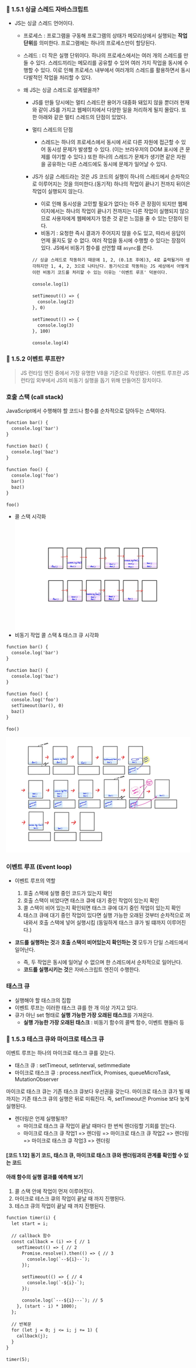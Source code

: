 ### 🔗 1.5.1 싱글 스레드 자바스크립트

- JS는 싱글 스레드 언어이다.

  - 프로세스 : 프로그램을 구동해 프로그램의 상태가 메모리상에서 실행되는 **작업 단위**를 의미한다. 프로그램에는 하나의 프로세스만이 할당된다.
  - 스레드 : 더 작은 실행 단위이다. 하나의 프로세스에서는 여러 개의 스레드를 만들 수 있다. 스레드끼리는 메모리를 공유할 수 있어 여러 가지 작업을 동시에 수행할 수 있다. 이로 인해 프로세스 내부에서 여러개의 스레드를 활용하면서 동시 다발적인 작업을 처리할 수 있다.

  - 왜 JS는 싱글 스레드로 설계됐을까?

    - JS를 만들 당시에는 멀티 스레드란 용어가 대중화 돼있지 않을 뿐더러 현재와 같이 JS를 가지고 웹페이지에서 다양한 일을 처리하게 될지 몰랐다. 또한 아래와 같은 멀티 스레드의 단점이 있었다.
    - 멀티 스레드의 단점
      - 스레드는 하나의 프로세스에서 동시에 서로 다른 자원에 접근할 수 있어 동시성 문제가 발생할 수 있다. (이는 브라우저의 DOM 표시에 큰 문제를 야기할 수 있다.) 또한 하나의 스레드가 문제가 생기면 같은 자원을 공유하는 다른 스레드에도 동시에 문제가 일어날 수 있다.
    - JS가 싱글 스레드라는 것은 JS 코드의 실행이 하나의 스레드에서 순차적으로 이루어지는 것을 의미한다.(동기적) 하나의 작업이 끝나기 전까지 뒤이은 작업이 실행되지 않는다.

      - 이로 인해 동시성을 고민할 필요가 없다는 아주 큰 장점이 되지만 웹페이지에서는 하나의 작업이 끝나기 전까지는 다른 작업이 실행되지 않으므로 사용자에게 웹페에지가 멈춘 것 같은 느낌을 줄 수 있는 단점이 된다.
      - 비동기 : 요청한 즉시 결과가 주어지지 않을 수도 있고, 따라서 응답이 언제 올지도 알 수 없다. 여러 작업을 동시에 수행할 수 있다는 장점이 있다. JS에서 비동기 함수를 선언할 떄 `async`를 쓴다.

      ```
      // 싱글 스레드로 작동하기 때문에 1, 2, (0.1초 후에)3, 4로 출력될거라 생각하지만 1, 4, 2, 3으로 나타난다. 동기식으로 작동하는 JS 세상에서 어떻게 이런 비동기 코드를 처리할 수 있는 이유는 '이벤트 루프' 덕분이다.

      console.log(1)

      setTimeout(() => {
        console.log(2)
      }, 0)

      setTimeout(() => {
        console.log(3)
      }, 100)

      console.log(4)
      ```

### 🔗 1.5.2 이벤트 루프란?

> JS 런타임 엔진 중에서 가장 유명한 V8을 기준으로 작성됐다.
> 이벤트 루프란 JS 런타임 외부에서 JS의 비동기 실행을 돕기 위해 만들어진 장치이다.

### 호출 스택 (call stack)

JavaScript에서 수행해야 할 코드나 함수를 순차적으로 담아두는 스택이다.

```
function bar() {
  console.log('bar')
}

function baz() {
  console.log('baz')
}

function foo() {
  console.log('foo')
  bar()
  baz()
}

foo()
```

- 콜 스택 시각화
  <img src="./img/KakaoTalk_Photo_2024-04-18-21-29-10.jpeg" width="500"/>
- 비동기 작업 콜 스택 & 태스크 큐 시각화

```
function bar() {
  console.log('bar')
}

function baz() {
  console.log('baz')
}

function foo() {
  console.log('foo')
  setTimeout(bar(), 0)
  baz()
}

foo()
```

  <img src="./img/KakaoTalk_Photo_2024-04-18-22-26-27.jpeg"/>

### 이벤트 루프 (Event loop)

- 이벤트 루프의 역할

  1. 호출 스택에 실행 중인 코드가 있는지 확인
  2. 호출 스택이 비었다면 태스크 큐에 대기 중인 작업이 있는지 확인
  3. 콜 스택이 비어 있는지 확인되면 태스크 큐에 대기 중인 작업이 있는지 확인
  4. 태스크 큐에 대기 중인 작업이 있다면 실행 가능한 오래된 것부터 순차적으로 꺼내와서 호출 스택에 넣어 실행시킴 (동일하게 태스크 큐가 빌 떄까지 이루어진다.)

- **코드를 실행하는 것**과 **호출 스택이 비어있는지 확인하는 것** 모두가 단일 스레드에서 일어난다.
  - 즉, 두 작업은 동시에 일어날 수 없으며 한 스레드에서 순차적으로 일어난다.
  - **코드를 실행시키는 것**은 자바스크립트 엔진이 수행한다.

### 태스크 큐

- 실행해야 할 태스크의 집합
- 이벤트 루프는 이러한 태스크 큐를 한 개 이상 가지고 있다.
- 큐가 아닌 set 형태로 **실행 가능한 가장 오래된 태스크**를 가져온다.
  - **실행 가능한 가장 오래된 태스크** : 비동기 함수의 콜백 함수, 이벤트 핸들러 등

### 🔗 1.5.3 테스크 큐와 마이크로 테스크 큐

이벤트 루프는 하나의 마이크로 태스크 큐를 갖는다.

- 태스크 큐 : setTimeout, setInterval, setImmediate
- 마이크로 태스크 큐 : process.nextTick, Promises, queueMicroTask, MutationObserver

마이크로 태스크 큐는 기존 태스크 큐보다 우선권을 갖는다. 마이크로 태스크 큐가 빌 때까지는 기존 태스크 큐의 실행은 뒤로 미뤄진다. 즉, setTimeout은 Promise 보다 늦게 실행된다.

- 렌더링은 언제 실행될까?
  - 마이크로 태스크 큐 작업이 끝날 때마다 한 번씩 렌더링할 기회를 얻는다.
  - 마이크로 태스크 큐 작업1 => 렌더링 => 마이크로 태스크 큐 작업2 => 렌더링 => 마이크로 태스크 큐 작업3 => 렌더링

#### [코드 1.12] 동기 코드, 태스크 큐, 마이크로 태스크 큐와 렌더링과의 관계를 확인할 수 있는 코드

#### 아래 함수의 실행 결과를 예측해 보기

1. 콜 스택 안에 작업이 먼저 이루어진다.
2. 마이크로 테스크 큐의 작업이 끝날 때 까지 진행된다.
3. 테스크 큐의 작업이 끝날 때 까지 진행된다.

```
function timer(i) {
  let start = i;

  // callback 함수
  const callback = (i) => { // 1
    setTimeout(() => { // 2
      Promise.resolve().then(() => { // 3
        console.log(`--${i}--`);
      });

      setTimeout(() => { // 4
        console.log(`-${i}-`);
      });

      console.log(`---${i}---`); // 5
    }, (start - i) * 1000);
  };

  // 반복문
  for (let j = 0; j <= i; j += 1) {
    callback(j);
  }
}

timer(5);
```
